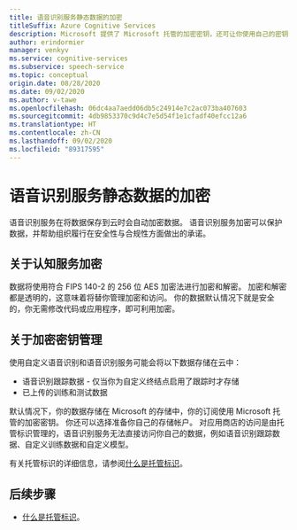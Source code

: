 ```yaml
---
title: 语音识别服务静态数据的加密
titleSuffix: Azure Cognitive Services
description: Microsoft 提供了 Microsoft 托管的加密密钥，还可让你使用自己的密钥（称为客户管理的密钥 (CMK)）管理你的认知服务订阅。 本文介绍适用于语音服务的静态数据加密。
author: erindormier
manager: venkyv
ms.service: cognitive-services
ms.subservice: speech-service
ms.topic: conceptual
origin.date: 08/28/2020
ms.date: 09/02/2020
ms.author: v-tawe
ms.openlocfilehash: 06dc4aa7aedd06db5c24914e7c2ac073ba407603
ms.sourcegitcommit: 4db9853370c9d4c7e5d54f1e1cfadf40efcc12a6
ms.translationtype: HT
ms.contentlocale: zh-CN
ms.lasthandoff: 09/02/2020
ms.locfileid: "89317595"
---
```

# <a name="speech-service-encryption-of-data-at-rest"></a>语音识别服务静态数据的加密

语音识别服务在将数据保存到云时会自动加密数据。 语音识别服务加密可以保护数据，并帮助组织履行在安全性与合规性方面做出的承诺。

## <a name="about-cognitive-services-encryption"></a>关于认知服务加密

数据将使用符合 FIPS 140-2 的 256 位 AES 加密法进行加密和解密。 加密和解密都是透明的，这意味着将替你管理加密和访问。 你的数据默认情况下就是安全的，你无需修改代码或应用程序，即可利用加密。

## <a name="about-encryption-key-management"></a>关于加密密钥管理

使用自定义语音识别和语音识别服务可能会将以下数据存储在云中：  

* 语音识别跟踪数据 - 仅当你为自定义终结点启用了跟踪时才存储
* 已上传的训练和测试数据

默认情况下，你的数据存储在 Microsoft 的存储中，你的订阅使用 Microsoft 托管的加密密钥。 你还可以选择准备你自己的存储帐户。 对应用商店的访问是由托管标识管理的，语音识别服务无法直接访问你自己的数据，例如语音识别跟踪数据、自定义训练数据和自定义模型。

有关托管标识的详细信息，请参阅[什么是托管标识](https://docs.azure.cn/active-directory/managed-identities-azure-resources/overview)。

<!-- 
## Bring your own storage (BYOS) for customization and logging

To request access to bring your own storage, fill out and submit the [Speech service - bring your own storage (BYOS) request form](https://aka.ms/cogsvc-cmk). Once approved, you'll need to create your own storage account to store the data required for customization and logging. When adding a storage account, the Speech service resource will enable a system assigned managed identity. After the system assigned managed identity is enabled, this resource will be registered with Azure Active Directory (AAD). After being registered, the managed identity will be given access to the storage account. You can learn more about Managed Identities here. For more information about Managed Identity, see [What are managed identities](https://docs.microsoft.com/azure/active-directory/managed-identities-azure-resources/overview).

> [!IMPORTANT]
> If you disable system assigned managed identities, access to the storage account will be removed. This will cause the parts of the Speech service that require access to the storage account to stop working.  

The Speech service doesn't currently support Customer Lockbox. However, customer data can be stored using BYOS, allowing you to achieve similar data controls to [Customer Lockbox](../../security/fundamentals/customer-lockbox-overview.md). Keep in mind that Speech service data stays and is processed in the region where the Speech resource was created. This applies to any data at rest and data in transit. When using customization features, like Custom Speech and Custom Voice, all customer data is transferred, stored, and processed in the same region where your BYOS (if used) and Speech service resource reside.

> [!IMPORTANT]
> Microsoft **does not** use customer data to improve its Speech models. Additionally, if endpoint logging is disabled and no customizations are used, then no customer data is stored. 
-->

## <a name="next-steps"></a>后续步骤

<!-- * [Speech service - bring your own storage (BYOS) request form](https://aka.ms/cogsvc-cmk) -->

* [什么是托管标识](https://docs.azure.cn/active-directory/managed-identities-azure-resources/overview)。
